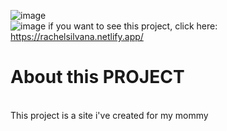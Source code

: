 ![image](https://user-images.githubusercontent.com/93053849/193587756-b7115cd4-03eb-4a86-a6c5-d126b848a2d0.png)<br>
![image](https://user-images.githubusercontent.com/93053849/193587947-839ce23e-8062-4947-8fe0-03c948444bfb.png)
if you want to see this project, click here: https://rachelsilvana.netlify.app/

<h1>About this PROJECT</h1><br>
This project is a site i've created for my mommy
